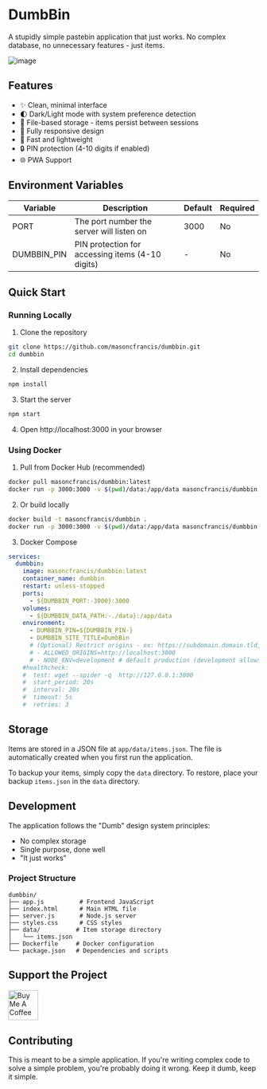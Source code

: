 # DumbBin

A stupidly simple pastebin application that just works. No complex database, no unnecessary features - just items.

![image](https://github.com/user-attachments/assets/a7857b13-db10-430f-af20-aedbf0d26023)


## Features

- ✨ Clean, minimal interface
- 🌓 Dark/Light mode with system preference detection
- 💾 File-based storage - items persist between sessions
- 📱 Fully responsive design
- 🚀 Fast and lightweight
- 🔒 PIN protection (4-10 digits if enabled)
- 🌐 PWA Support

## Environment Variables

| Variable | Description | Default | Required |
|----------|-------------|---------|----------|
| PORT | The port number the server will listen on | 3000 | No |
| DUMBBIN_PIN | PIN protection for accessing items (4-10 digits) | - | No |

## Quick Start

### Running Locally

1. Clone the repository
```bash
git clone https://github.com/masoncfrancis/dumbbin.git
cd dumbbin
```

2. Install dependencies
```bash
npm install
```

3. Start the server
```bash
npm start
```

4. Open http://localhost:3000 in your browser

### Using Docker

1. Pull from Docker Hub (recommended)
```bash
docker pull masoncfrancis/dumbbin:latest
docker run -p 3000:3000 -v $(pwd)/data:/app/data masoncfrancis/dumbbin:latest
```

2. Or build locally
```bash
docker build -t masoncfrancis/dumbbin .
docker run -p 3000:3000 -v $(pwd)/data:/app/data masoncfrancis/dumbbin
```

3. Docker Compose
```yaml
services:
  dumbbin:
    image: masoncfrancis/dumbbin:latest
    container_name: dumbbin
    restart: unless-stopped
    ports:
      - ${DUMBBIN_PORT:-3000}:3000
    volumes:
      - ${DUMBBIN_DATA_PATH:-./data}:/app/data
    environment:
      - DUMBBIN_PIN=${DUMBBIN_PIN-}
      - DUMBBIN_SITE_TITLE=DumbBin
      # (Optional) Restrict origins - ex: https://subdomain.domain.tld,https://auth.proxy.tld,http://internalip:port' (default is '*')
      # - ALLOWED_ORIGINS=http://localhost:3000
      # - NODE_ENV=development # default production (development allows all origins)
    #healthcheck:
    #  test: wget --spider -q  http://127.0.0.1:3000
    #  start_period: 20s
    #  interval: 20s
    #  timeout: 5s
    #  retries: 3
```
## Storage

Items are stored in a JSON file at `app/data/items.json`. The file is automatically created when you first run the application. 

To backup your items, simply copy the `data` directory. To restore, place your backup `items.json` in the `data` directory.

## Development

The application follows the "Dumb" design system principles:

- No complex storage
- Single purpose, done well
- "It just works"

### Project Structure

```
dumbbin/
├── app.js          # Frontend JavaScript
├── index.html      # Main HTML file
├── server.js       # Node.js server
├── styles.css      # CSS styles
├── data/          # Item storage directory
│   └── items.json
├── Dockerfile     # Docker configuration
└── package.json   # Dependencies and scripts
```

## Support the Project

<a href="https://www.buymeacoffee.com/dumbware" target="_blank">
  <img src="https://cdn.buymeacoffee.com/buttons/v2/default-yellow.png" alt="Buy Me A Coffee" height="60">
</a>

## Contributing

This is meant to be a simple application. If you're writing complex code to solve a simple problem, you're probably doing it wrong. Keep it dumb, keep it simple. 
